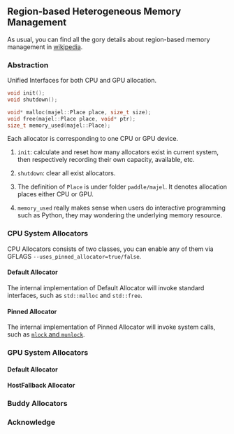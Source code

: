 ## Region-based Heterogeneous Memory Management

As usual, you can find all the gory details about region-based memory management in [wikipedia](https://en.wikipedia.org/wiki/Region-based_memory_management).
### Abstraction

Unified Interfaces for both CPU and GPU allocation.

```c++
void init();
void shutdown();

void* malloc(majel::Place place, size_t size);
void free(majel::Place place, void* ptr);
size_t memory_used(majel::Place);
```

Each allocator is corresponding to one CPU or GPU device.

1. `init`: calculate and reset how many allocators exist in current system, then respectively recording their own capacity, available, etc.
2. `shutdown`: clear all exist allocators.

3. The definition of `Place` is under folder `paddle/majel`. It denotes allocation places either CPU or GPU.
4. `memory_used` really makes sense when users do interactive programming such as Python, they may wondering the underlying memory resource.

### CPU System Allocators

CPU Allocators consists of two classes, you can enable any of them via GFLAGS `--uses_pinned_allocator=true/false`.

#### Default Allocator

The internal implementation of Default Allocator will invoke standard interfaces, such as `std::malloc` and `std::free`.

#### Pinned Allocator

The internal implementation of Pinned Allocator will invoke system calls, such as [`mlock` and `munlock`](https://linux.die.net/man/2/mlock).

### GPU System Allocators

#### Default Allocator

#### HostFallback Allocator

### Buddy Allocators

### Acknowledge
